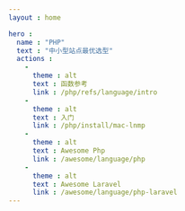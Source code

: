 ```yaml
---
layout : home

hero :
  name : "PHP"
  text : "中小型站点最优选型"
  actions :
    -
      theme : alt
      text : 函数参考
      link : /php/refs/language/intro
    -
      theme : alt
      text : 入门
      link : /php/install/mac-lnmp
    -
      theme : alt
      text : Awesome Php
      link : /awesome/language/php
    -
      theme : alt
      text : Awesome Laravel
      link : /awesome/language/php-laravel
---
```

